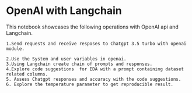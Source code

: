 # OpenAI with Langchain

This notebook showcases the following operations with OpenAI api and Langchain.

    1.Send requests and receive resposes to Chatgpt 3.5 turbo with openai module.

    2.Use the System and user variables in openai. 
    3.Using Langchain create chain of prompts and responses.  
    4.Explore code suggestions  for EDA with a prompt containing dataset related columns.  
    5. Assess Chatgpt responses and accuracy with the code suggestions.  
    6. Explore the temperature parameter to get reproducible result.   
